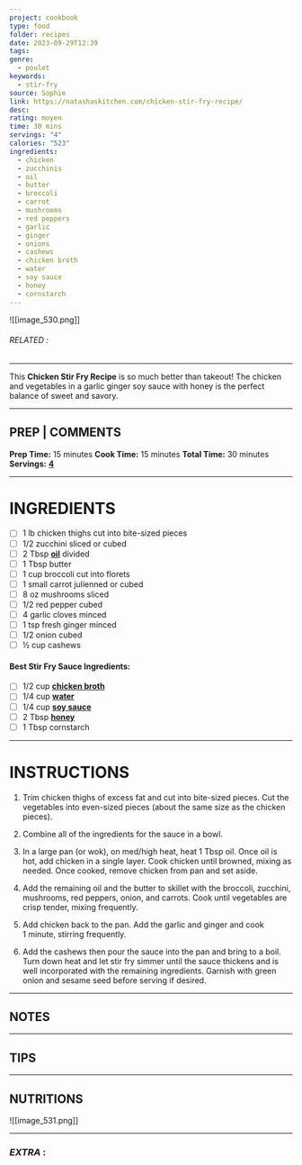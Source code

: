 ```yaml
---
project: cookbook
type: food
folder: recipes
date: 2023-09-29T12:39
tags: 
genre:
  - poulet
keywords:
  - stir-fry
source: Sophie
link: https://natashaskitchen.com/chicken-stir-fry-recipe/
desc: 
rating: moyen
time: 30 mins
servings: "4"
calories: "523"
ingredients:
  - chicken
  - zucchinis
  - oil
  - butter
  - broccoli
  - carrot
  - mushrooms
  - red peppers
  - garlic
  - ginger
  - onions
  - cashews
  - chicken broth
  - water
  - soy sauce
  - honey
  - cornstarch
---
```


![[image_530.png]]
###### *RELATED* : 
---
This **Chicken Stir Fry Recipe** is so much better than takeout! The chicken and vegetables in a garlic ginger soy sauce with honey is the perfect balance of sweet and savory.

---
## PREP | COMMENTS

**Prep Time:** 15 minutes
**Cook Time:** 15 minutes
**Total Time:** 30 minutes
**Servings:** **[4](https://natashaskitchen.com/chicken-stir-fry-recipe/#)**

---
# INGREDIENTS

- [ ] 1 lb chicken thighs cut into bite-sized pieces
- [ ] 1/2 zucchini sliced or cubed
- [ ] 2 Tbsp **[oil](https://amzn.to/2LA1KPF)** divided
- [ ] 1 Tbsp butter
- [ ] 1 cup broccoli cut into florets
- [ ] 1 small carrot julienned or cubed
- [ ] 8 oz mushrooms sliced
- [ ] 1/2 red pepper cubed
- [ ] 4 garlic cloves minced
- [ ] 1 tsp fresh ginger minced
- [ ] 1/2 onion cubed
- [ ] ½ cup cashews

#### **Best Stir Fry Sauce Ingredients:**

- [ ] 1/2 cup **[chicken broth](https://natashaskitchen.com/chicken-stock-chicken-bone-broth/)**
- [ ] 1/4 cup **[water](https://amzn.to/2YgOBPi)**
- [ ] 1/4 cup **[soy sauce](https://amzn.to/2O4ATg1)**
- [ ] 2 Tbsp **[honey](https://amzn.to/2xpje9D)**
- [ ] 1 Tbsp cornstarch

---
# INSTRUCTIONS

1. Trim chicken thighs of excess fat and cut into bite-sized pieces. Cut the vegetables into even-sized pieces (about the same size as the chicken pieces).
    
2. Combine all of the ingredients for the sauce in a bowl.
    
3. In a large pan (or wok), on med/high heat, heat 1 Tbsp oil. Once oil is hot, add chicken in a single layer. Cook chicken until browned, mixing as needed. Once cooked, remove chicken from pan and set aside.
    
4. Add the remaining oil and the butter to skillet with the broccoli, zucchini, mushrooms, red peppers, onion, and carrots. Cook until vegetables are crisp tender, mixing frequently.
    
5. Add chicken back to the pan. Add the garlic and ginger and cook 1 minute, stirring frequently.
    
6. Add the cashews then pour the sauce into the pan and bring to a boil. Turn down heat and let stir fry simmer until the sauce thickens and is well incorporated with the remaining ingredients. Garnish with green onion and sesame seed before serving if desired.

---
## NOTES



---
## TIPS



---
## NUTRITIONS

![[image_531.png]]

---
### *EXTRA* :



